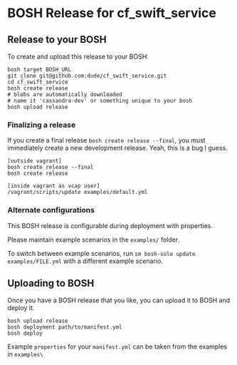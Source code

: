 # BOSH Release for cf_swift_service

## Release to your BOSH

To create and upload this release to your BOSH:

```
bosh target BOSH_URL
git clone git@github.com:dude/cf_swift_service.git
cd cf_swift_service
bosh create release
# blobs are automatically downloaded
# name it 'cassandra-dev' or something unique to your bosh
bosh upload release
```

### Finalizing a release

If you create a final release `bosh create release --final`, you must immediately create a new development release. Yeah, this is a bug I guess.

```
[outside vagrant]
bosh create release --final
bosh create release

[inside vagrant as vcap user]
/vagrant/scripts/update examples/default.yml
```


### Alternate configurations

This BOSH release is configurable during deployment with properties. 

Please maintain example scenarios in the `examples/` folder.

To switch between example scenarios, run `sm bosh-solo update examples/FILE.yml` with a different example scenario.

## Uploading to BOSH

Once you have a BOSH release that you like, you can upload it to BOSH and deploy it.

```
bosh upload release
bosh deployment path/to/manifest.yml
bosh deploy
```

Example `properties` for your `manifest.yml` can be taken from the examples in `examples\`

